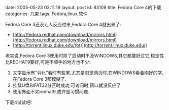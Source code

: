 date: 2005-05-23 03:11:18
layout: post
id: 83108
title: Fedora Core 4的下载
categories: 几束
tags: Fedora,linux,软件



Fedora Core 3还没让人反应过来,Fedora Core 4就出来了:

* [http://fedora.redhat.com/download/mirrors.html](http://fedora.redhat.com/download/mirrors.html)
* [http://torrent.linux.duke.edu/(bt)](http://torrent.linux.duke.edu/)

老实说,Fedora Core 3使用时除了启动时不及WINDOWS,其它都要好过它,稳定性比REDHAT9要好,可是不顺手的地方也不少:

1. 文字显示有”羽化”看时有些累,尤其是浏览网页时,在WINDOWS看着刚好的字,在Fedora Core 3都模糊了.
2. 挂载U盘和FAT32分区时成功,可访问时,窗口就没反应了
3. 使用界面不如redhat9,或许是习惯问题.


下载4试试吧!


